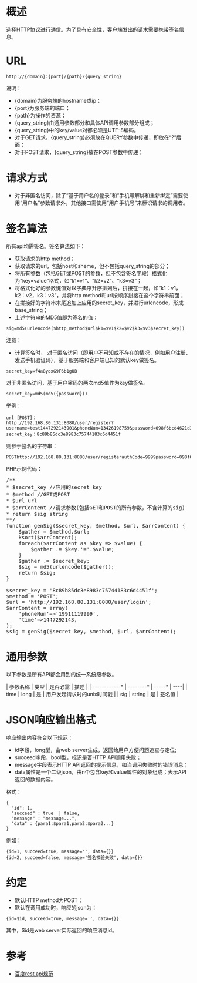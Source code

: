 # 概述
选择HTTP协议进行通信。为了具有安全性，客户端发出的请求需要携带签名信息。
# URL
```
http://{domain}:{port}/{path}?{query_string}
```

说明：

* {domain}为服务端的hostname或ip；
* {port}为服务端的端口；
* {path}为操作的资源；
* {query_string}由通用参数部分和具体API调用参数部分组成；
* {query_string}中的key/value对都必须是UTF-8编码。
* 对于GET请求，{query_string}必须放在QUERY参数中传递，即放在“?”后面；
* 对于POST请求，{query_string}放在POST参数中传递；

# 请求方式

* 对于非匿名访问，除了“基于用户名的登录”和“手机号解绑和重新绑定”需要使用“用户名”参数请求外，其他接口需使用“用户手机号”来标识请求的调用者。

# 签名算法
所有api均需签名。签名算法如下：

* 获取请求的http method；
* 获取请求的url，包括host和sheme，但不包括query_string的部分；
* 将所有参数（包括GET或POST的参数，但不包含签名字段）格式化为“key=value”格式，如“k1=v1”、“k2=v2”、“k3=v3”；
* 将格式化好的参数键值对以字典序升序排列后，拼接在一起，如“k1：v1，k2：v2，k3：v3”，并将http method和url按顺序拼接在这个字符串前面；
* 在拼接好的字符串末尾追加上应用的secret_key，并进行urlencode，形成base_string；
* 上述字符串的MD5值即为签名的值：

```
sig=md5(urlencode($http_method$url$k1=$v1$k2=$v2$k3=$v3$secret_key))
```

注意：

* 计算签名时，
对于匿名访问（即用户不可知或不存在的情况，例如用户注册、发送手机验证码），基于服务端和客户端已知的默认key做签名。
```
secret_key=f4a8yoxG9F6b1gUB
```

对于非匿名访问，基于用户密码的两次md5值作为key做签名。
```
secret_key=md5(md5({password}))
```

举例：

```
url [POST]：
http://192.168.80.131:8080/user/register?username=test1447292143901&phoneNum=13426198759&password=098f6bcd4621d373cade4e832627b4f6&authCode=9999&time=1447292143902
secret_key：8c89b85dc3e8983c75744183c6d4451f
```

则参于签名的字符串：

```
POSThttp://192.168.80.131:8080/user/registerauthCode=9999password=098f6bcd4621d373cade4e832627b4f6phoneNum=13426198759time=1447292143902username=test14472921439018c89b85dc3e8983c75744183c6d4451f
```

PHP示例代码：

<pre>
/**
* $secret_key //应用的secret key
* $method //GET或POST
* $url url
* $arrContent //请求参数(包括GET和POST的所有参数，不含计算的sig)
* return $sig string
**/
function genSig($secret_key, $method, $url, $arrContent) {
    $gather = $method.$url;
    ksort($arrContent);
    foreach($arrContent as $key => $value) {
        $gather .= $key.'='.$value;
    }   
    $gather .= $secret_key;
    $sig = md5(urlencode($gather));
    return $sig;
}   
 
$secret_key = '8c89b85dc3e8983c75744183c6d4451f';
$method = 'POST';
$url = 'http://192.168.80.131:8080/user/login';
$arrContent = array(
    'phoneNum'=>'19911119999',
    'time'=>1447292143,
);  
$sig = genSig($secret_key, $method, $url, $arrContent);
</pre>

# 通用参数
以下参数是所有API都会用到的统一系统级参数。

| 参数名称	    | 类型	    | 是否必需 | 描述 |
| ------------* | --------* | -----* | ----|
| time          | long      | 是 | 用户发起请求时的unix时间戳 |
| sig           | string    | 是 | 签名值 |
# JSON响应输出格式
响应输出内容符合以下规范：

* id字段，long型，由web server生成，返回给用户方便问题追查与定位;
* succeed字段，bool型，标识是否HTTP API调用失败；
* message字段表示HTTP API返回的提示信息，如当调用失败时的错误消息；
* data属性是一个二级json，由n个包含key和value属性的对象组成；表示API返回的数据内容。

格式：

```
{
  "id": 1,
  "succeed" : true  | false,
  "message" : "message...",
  "data" : {para1:$para1,para2:$para2...}
}
```

例如：

```
{id=1, succeed=true, message='', data={}}
{id=2, succeed=false, message='签名校验失败', data={}}
```

# 约定

* 默认HTTP method为POST；
* 默认在调用成功时，响应的json为：
```
{id=$id, succeed=true, message='', data={}}
```
其中，$id是web server实际返回的响应消息id。

# 参考
* [百度rest api规范](http://developer.baidu.com/wiki/index.php?title=docs/cplat/push/api)